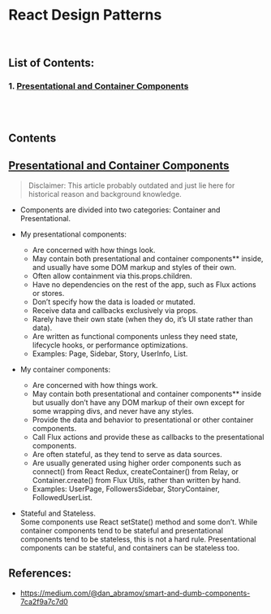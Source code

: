 # React Design Patterns

</br>

## List of Contents:
### 1. [Presentational and Container Components](#content-1)


</br>
</br>

## Contents

## [Presentational and Container Components](https://medium.com/@dan_abramov/smart-and-dumb-components-7ca2f9a7c7d0) <span id="content-1"><span>

> Disclaimer: This article probably outdated and just lie here for historical reason and background knowledge.

- Components are divided into two categories: Container and Presentational.
- My presentational components:
  - Are concerned with how things look.
  - May contain both presentational and container components** inside, and usually have some DOM markup and styles of their own.
  - Often allow containment via this.props.children.
  - Have no dependencies on the rest of the app, such as Flux actions or stores.
  - Don’t specify how the data is loaded or mutated.
  - Receive data and callbacks exclusively via props.
  - Rarely have their own state (when they do, it’s UI state rather than data).
  - Are written as functional components unless they need state, lifecycle hooks, or performance optimizations.
  - Examples: Page, Sidebar, Story, UserInfo, List.

- My container components:
  - Are concerned with how things work.
  - May contain both presentational and container components** inside but usually don’t have any DOM markup of their own except for some wrapping divs, and never have any styles.
  - Provide the data and behavior to presentational or other container components.
  - Call Flux actions and provide these as callbacks to the presentational components.
  - Are often stateful, as they tend to serve as data sources.
  - Are usually generated using higher order components such as connect() from React Redux, createContainer() from Relay, or Container.create() from Flux Utils, rather than written by hand.
  - Examples: UserPage, FollowersSidebar, StoryContainer, FollowedUserList.

- Stateful and Stateless. </br>
  Some components use React setState() method and some don’t. While container components tend to be stateful and presentational components tend to be stateless, this is not a hard rule. Presentational components can be stateful, and containers can be stateless too.


## References:
- https://medium.com/@dan_abramov/smart-and-dumb-components-7ca2f9a7c7d0